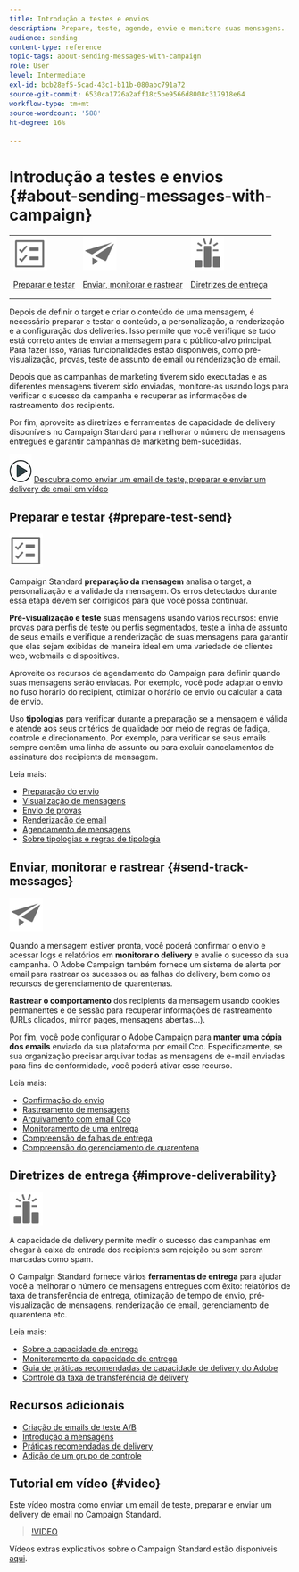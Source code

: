 ```yaml
---
title: Introdução a testes e envios
description: Prepare, teste, agende, envie e monitore suas mensagens.
audience: sending
content-type: reference
topic-tags: about-sending-messages-with-campaign
role: User
level: Intermediate
exl-id: bcb28ef5-5cad-43c1-b11b-080abc791a72
source-git-commit: 6530ca1726a2aff18c5be9566d8008c317918e64
workflow-type: tm+mt
source-wordcount: '588'
ht-degree: 16%

---
```


# Introdução a testes e envios {#about-sending-messages-with-campaign}

<table>
<tr>
<td><img src="assets/do-not-localize/icon_prepare.svg" width="60px"><p><a href="#prepare-test-send">Preparar e testar</a></p></td>
<td><img src="assets/do-not-localize/icon_send.svg" width="60px"><p><a href="#send-track-messages">Enviar, monitorar e rastrear</a></p></td>
<td><img src="assets/do-not-localize/icon_deliverability.svg" width="60px"><p><a href="#improve-deliverability">Diretrizes de entrega</a></p></td></tr>
</table>

Depois de definir o target e criar o conteúdo de uma mensagem, é necessário preparar e testar o conteúdo, a personalização, a renderização e a configuração dos deliveries. Isso permite que você verifique se tudo está correto antes de enviar a mensagem para o público-alvo principal. Para fazer isso, várias funcionalidades estão disponíveis, como pré-visualização, provas, teste de assunto de email ou renderização de email.

Depois que as campanhas de marketing tiverem sido executadas e as diferentes mensagens tiverem sido enviadas, monitore-as usando logs para verificar o sucesso da campanha e recuperar as informações de rastreamento dos recipients.

Por fim, aproveite as diretrizes e ferramentas de capacidade de delivery disponíveis no Campaign Standard para melhorar o número de mensagens entregues e garantir campanhas de marketing bem-sucedidas.

![](assets/do-not-localize/how-to-video.png) [Descubra como enviar um email de teste, preparar e enviar um delivery de email em vídeo](#video)

## Preparar e testar {#prepare-test-send}

<img src="assets/do-not-localize/icon_prepare.svg" width="60px">

Campaign Standard **preparação da mensagem** analisa o target, a personalização e a validade da mensagem. Os erros detectados durante essa etapa devem ser corrigidos para que você possa continuar.

**Pré-visualização e teste** suas mensagens usando vários recursos: envie provas para perfis de teste ou perfis segmentados, teste a linha de assunto de seus emails e verifique a renderização de suas mensagens para garantir que elas sejam exibidas de maneira ideal em uma variedade de clientes web, webmails e dispositivos.

Aproveite os recursos de agendamento do Campaign para definir quando suas mensagens serão enviadas. Por exemplo, você pode adaptar o envio no fuso horário do recipient, otimizar o horário de envio ou calcular a data de envio.

Uso **tipologias** para verificar durante a preparação se a mensagem é válida e atende aos seus critérios de qualidade por meio de regras de fadiga, controle e direcionamento. Por exemplo, para verificar se seus emails sempre contêm uma linha de assunto ou para excluir cancelamentos de assinatura dos recipients da mensagem.

Leia mais:

* [Preparação do envio](../../sending/using/preparing-the-send.md)
* [Visualização de mensagens](../../sending/using/previewing-messages.md)
* [Envio de provas](../../sending/using/sending-proofs.md)
* [Renderização de email](../../sending/using/email-rendering.md)
* [Agendamento de mensagens](../../sending/using/about-scheduling-messages.md)
* [Sobre tipologias e regras de tipologia](../../sending/using/about-typology-rules.md)

## Enviar, monitorar e rastrear {#send-track-messages}

<img src="assets/do-not-localize/icon_send.svg"  width="60px">

Quando a mensagem estiver pronta, você poderá confirmar o envio e acessar logs e relatórios em **monitorar o delivery** e avalie o sucesso da sua campanha. O Adobe Campaign também fornece um sistema de alerta por email para rastrear os sucessos ou as falhas do delivery, bem como os recursos de gerenciamento de quarentenas.

**Rastrear o comportamento** dos recipients da mensagem usando cookies permanentes e de sessão para recuperar informações de rastreamento (URLs clicados, mirror pages, mensagens abertas...).

Por fim, você pode configurar o Adobe Campaign para **manter uma cópia dos emails** enviado da sua plataforma por email Cco. Especificamente, se sua organização precisar arquivar todas as mensagens de e-mail enviadas para fins de conformidade, você poderá ativar esse recurso.

Leia mais:

* [Confirmação do envio](../../sending/using/confirming-the-send.md)
* [Rastreamento de mensagens](../../sending/using/tracking-messages.md)
* [Arquivamento com email Cco](../../sending/using/archiving.md)
* [Monitoramento de uma entrega](../../sending/using/monitoring-a-delivery.md)
* [Compreensão de falhas de entrega](../../sending/using/understanding-delivery-failures.md)
* [Compreensão do gerenciamento de quarentena](../../sending/using/understanding-quarantine-management.md)

## Diretrizes de entrega {#improve-deliverability}

<img src="assets/do-not-localize/icon_deliverability.svg"  width="60px">

A capacidade de delivery permite medir o sucesso das campanhas em chegar à caixa de entrada dos recipients sem rejeição ou sem serem marcadas como spam.

O Campaign Standard fornece vários **ferramentas de entrega** para ajudar você a melhorar o número de mensagens entregues com êxito: relatórios de taxa de transferência de entrega, otimização de tempo de envio, pré-visualização de mensagens, renderização de email, gerenciamento de quarentena etc.

Leia mais:

* [Sobre a capacidade de entrega](../../sending/using/about-deliverability.md)
* [Monitoramento da capacidade de entrega](../../sending/using/monitor-deliverability.md)
* [Guia de práticas recomendadas de capacidade de delivery do Adobe](https://experienceleague.adobe.com/docs/deliverability-learn/deliverability-best-practice-guide/introduction.html?lang=pt-BR)
* [Controle da taxa de transferência de delivery](../../reporting/using/delivery-throughput.md)

## Recursos adicionais

* [Criação de emails de teste A/B](../../channels/using/designing-an-a-b-test-email.md)
* [Introdução a mensagens](../../channels/using/key-steps-to-send-a-message.md)
* [Práticas recomendadas de delivery](../../sending/using/delivery-best-practices.md)
* [Adição de um grupo de controle](../../sending/using/control-group.md)

## Tutorial em vídeo {#video}

Este vídeo mostra como enviar um email de teste, preparar e enviar um delivery de email no Campaign Standard.

>[!VIDEO](https://video.tv.adobe.com/v/24013/)

Vídeos extras explicativos sobre o Campaign Standard estão disponíveis [aqui](https://experienceleague.adobe.com/docs/campaign-standard-learn/tutorials/overview.html?lang=pt-BR).
